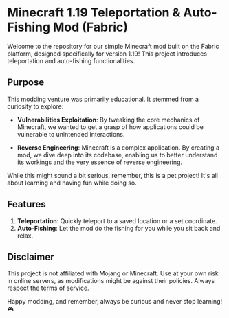 # Minecraft 1.19 Teleportation & Auto-Fishing Mod (Fabric)

Welcome to the repository for our simple Minecraft mod built on the Fabric platform, designed specifically for version 1.19! This project introduces teleportation and auto-fishing functionalities.

## Purpose

This modding venture was primarily educational. It stemmed from a curiosity to explore:

- **Vulnerabilities Exploitation**: By tweaking the core mechanics of Minecraft, we wanted to get a grasp of how applications could be vulnerable to unintended interactions.
  
- **Reverse Engineering**: Minecraft is a complex application. By creating a mod, we dive deep into its codebase, enabling us to better understand its workings and the very essence of reverse engineering.

While this might sound a bit serious, remember, this is a pet project! It's all about learning and having fun while doing so.

## Features

1. **Teleportation**: Quickly teleport to a saved location or a set coordinate.
2. **Auto-Fishing**: Let the mod do the fishing for you while you sit back and relax.

## Disclaimer

This project is not affiliated with Mojang or Minecraft. Use at your own risk in online servers, as modifications might be against their policies. Always respect the terms of service.

Happy modding, and remember, always be curious and never stop learning! 🎮
